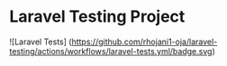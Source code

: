 # Laravel Testing Project
![Laravel Tests]
(https://github.com/rhojani1-oja/laravel-testing/actions/workflows/laravel-tests.yml/badge.svg)
